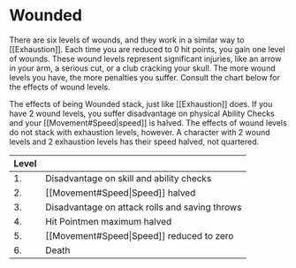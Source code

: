 # Wounded

There are six levels of wounds, and they work in a similar way to [[Exhaustion]]. Each time you are reduced to 0 hit points, you gain one level of wounds. These wound levels represent significant injuries, like an arrow in your arm, a serious cut, or a club cracking your skull. The more wound levels you have, the more penalties you suffer. Consult the chart below for the effects of wound levels.

The effects of being Wounded stack, just like [[Exhaustion]] does. If you have 2 wound levels, you suffer disadvantage on physical Ability Checks and your [[Movement#Speed|speed]] is halved. The effects of wound levels do not stack with exhaustion levels, however. A character with 2 wound levels and 2 exhaustion levels has their speed halved, not quartered.

| Level |                                                |
| ----- | ---------------------------------------------- |
| 1.    | Disadvantage on skill and ability checks       |
| 2.    | [[Movement#Speed\|Speed]] halved               |
| 3.    | Disadvantage on attack rolls and saving throws |
| 4.    | Hit Pointmen maximum halved                    |
| 5.    | [[Movement#Speed\|Speed]] reduced to zero      |
| 6.    | Death                                          |
